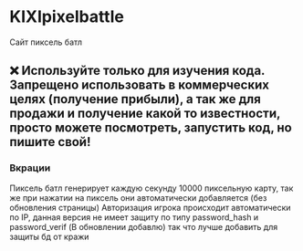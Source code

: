 # KIXIpixelbattle
Сайт пиксель батл

## ❌ __Используйте только для изучения кода. Запрещено использовать в коммерческих целях (получение прибыли), а так же для продажи и получение какой то известности, просто можете посмотреть, запустить код, но пишите свой!__

### Вкрации 
Пиксель батл генерирует каждую секунду 10000 пиксельную карту, так же при нажатии на пиксель они автоматически добавляется (без обновления страницы) 
Авторизация игрока происходит автоматически по IP, данная версия не имеет защиту по типу password_hash и password_verif (В обновлении добавлю) так что лучше добавить для защиты бд от кражи
